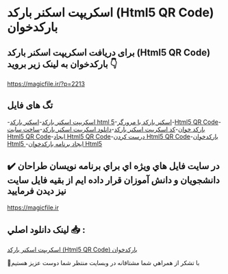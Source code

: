 # اسکریپت اسکنر بارکد (Html5 QR Code) بارکدخوان

## برای دریافت اسکریپت اسکنر بارکد (Html5 QR Code) بارکدخوان به لینک زیر بروید 👇

https://magicfile.ir/?p=2213

## تگ های فایل

-[اسکریپت اسکنر بارکد](https://magicfile.ir/product/%d8%a7%d8%b3%da%a9%d8%b1%db%8c%d9%be%d8%aa-%d8%a8%d8%a7%d8%b1%da%a9%d8%af-%d8%ae%d9%88%d8%a7%d9%86-html5-qr-code/)-[اسکنر بارکد html 5](https://magicfile.ir/product/%d8%a7%d8%b3%da%a9%d8%b1%db%8c%d9%be%d8%aa-%d8%a8%d8%a7%d8%b1%da%a9%d8%af-%d8%ae%d9%88%d8%a7%d9%86-html5-qr-code/)-[اسکنر بارکد با مرورگر](https://magicfile.ir/product/%d8%a7%d8%b3%da%a9%d8%b1%db%8c%d9%be%d8%aa-%d8%a8%d8%a7%d8%b1%da%a9%d8%af-%d8%ae%d9%88%d8%a7%d9%86-html5-qr-code/)-[Html5 QR Code](https://magicfile.ir/product/%d8%a7%d8%b3%da%a9%d8%b1%db%8c%d9%be%d8%aa-%d8%a8%d8%a7%d8%b1%da%a9%d8%af-%d8%ae%d9%88%d8%a7%d9%86-html5-qr-code/)-[بارکد خوان](https://magicfile.ir/product/%d8%a7%d8%b3%da%a9%d8%b1%db%8c%d9%be%d8%aa-%d8%a8%d8%a7%d8%b1%da%a9%d8%af-%d8%ae%d9%88%d8%a7%d9%86-html5-qr-code/)-[کد اسکریپت اسکنر بارکد](https://magicfile.ir/product/%d8%a7%d8%b3%da%a9%d8%b1%db%8c%d9%be%d8%aa-%d8%a8%d8%a7%d8%b1%da%a9%d8%af-%d8%ae%d9%88%d8%a7%d9%86-html5-qr-code/)-[دانلود اسکریپت اسکنر بارکد](https://magicfile.ir/product/%d8%a7%d8%b3%da%a9%d8%b1%db%8c%d9%be%d8%aa-%d8%a8%d8%a7%d8%b1%da%a9%d8%af-%d8%ae%d9%88%d8%a7%d9%86-html5-qr-code/)-[ساخت سایت Html5 QR Code](https://magicfile.ir/product/%d8%a7%d8%b3%da%a9%d8%b1%db%8c%d9%be%d8%aa-%d8%a8%d8%a7%d8%b1%da%a9%d8%af-%d8%ae%d9%88%d8%a7%d9%86-html5-qr-code/)-[ایجاد Html5 QR Code](https://magicfile.ir/product/%d8%a7%d8%b3%da%a9%d8%b1%db%8c%d9%be%d8%aa-%d8%a8%d8%a7%d8%b1%da%a9%d8%af-%d8%ae%d9%88%d8%a7%d9%86-html5-qr-code/)-[درست کردن Html5 QR Code](https://magicfile.ir/product/%d8%a7%d8%b3%da%a9%d8%b1%db%8c%d9%be%d8%aa-%d8%a8%d8%a7%d8%b1%da%a9%d8%af-%d8%ae%d9%88%d8%a7%d9%86-html5-qr-code/)-[بارکدخوان Html5 ](https://magicfile.ir/product/%d8%a7%d8%b3%da%a9%d8%b1%db%8c%d9%be%d8%aa-%d8%a8%d8%a7%d8%b1%da%a9%d8%af-%d8%ae%d9%88%d8%a7%d9%86-html5-qr-code/)-[ایجاد برنامه بارکدخوان Html5 ](https://magicfile.ir/product/%d8%a7%d8%b3%da%a9%d8%b1%db%8c%d9%be%d8%aa-%d8%a8%d8%a7%d8%b1%da%a9%d8%af-%d8%ae%d9%88%d8%a7%d9%86-html5-qr-code/)

## ✔️ در سايت فايل هاي ويژه اي براي برنامه نويسان طراحان دانشجويان و دانش آموزان قرار داده ايم از بقيه فايل سايت نيز ديدن فرماييد

https://magicfile.ir


## لينک دانلود اصلي 📥 :

[اسکریپت اسکنر بارکد (Html5 QR Code) بارکدخوان](https://magicfile.ir/product/%d8%a7%d8%b3%da%a9%d8%b1%db%8c%d9%be%d8%aa-%d8%a8%d8%a7%d8%b1%da%a9%d8%af-%d8%ae%d9%88%d8%a7%d9%86-html5-qr-code/) 


🙏با تشکر از همراهي شما مشتاقانه در وبسایت منتظر شما دوست عزیز هستیم

